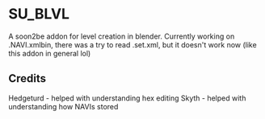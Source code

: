 # SU_BLVL
A soon2be addon for level creation in blender. Currently working on .NAVI.xmlbin, there was a try to read .set.xml, but it doesn't work now (like this addon in general lol)

## Credits
Hedgeturd - helped with understanding hex editing
Skyth - helped with understanding how NAVIs stored
